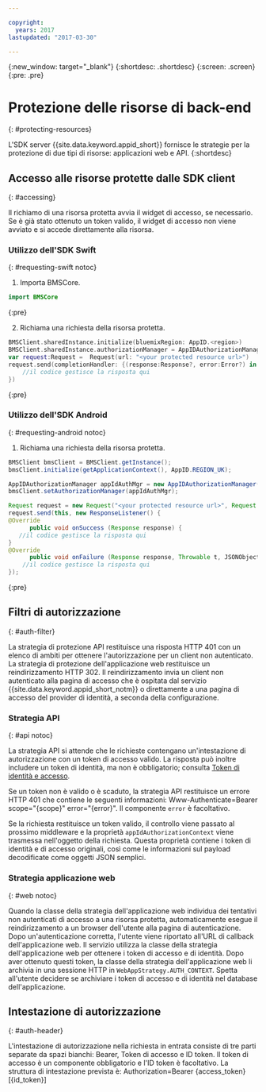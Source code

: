 ```yaml
---

copyright:
  years: 2017
lastupdated: "2017-03-30"

---
```


{:new_window: target="_blank"}
{:shortdesc: .shortdesc}
{:screen: .screen}
{:pre: .pre}

# Protezione delle risorse di back-end
{: #protecting-resources}

L'SDK server {{site.data.keyword.appid_short}} fornisce le strategie per la protezione di due tipi di risorse: applicazioni web e API.
{:shortdesc}


## Accesso alle risorse protette dalle SDK client
{: #accessing}

Il richiamo di una risorsa protetta avvia il widget di accesso, se necessario. Se è già stato ottenuto un token valido, il widget di accesso non viene avviato e si accede direttamente alla risorsa.


### Utilizzo dell'SDK Swift
{: #requesting-swift notoc}

1. Importa BMSCore.

  ```swift
  import BMSCore
  ```
  {:pre}

2. Richiama una richiesta della risorsa protetta.

  ```swift
  BMSClient.sharedInstance.initialize(bluemixRegion: AppID.<region>)
  BMSClient.sharedInstance.authorizationManager = AppIDAuthorizationManager(appid:AppID.sharedInstance)
  var request:Request =  Request(url: "<your protected resource url>")
  request.send(completionHandler: {(response:Response?, error:Error?) in
      //il codice gestisce la risposta qui
  })
  ```
  {:pre}


### Utilizzo dell'SDK Android
{: #requesting-android notoc}

1. Richiama una richiesta della risorsa protetta.

  ```java
  BMSClient bmsClient = BMSClient.getInstance();
  bmsClient.initialize(getApplicationContext(), AppID.REGION_UK);

  AppIDAuthorizationManager appIdAuthMgr = new AppIDAuthorizationManager(AppID.getInstance())
  bmsClient.setAuthorizationManager(appIdAuthMgr);

  Request request = new Request("<your protected resource url>", Request.GET);
  request.send(this, new ResponseListener() {
  @Override
		public void onSuccess (Response response) {
     //il codice gestisce la risposta qui
  }
  @Override
		public void onFailure (Response response, Throwable t, JSONObject extendedInfo) {
      //il codice gestisce la risposta qui
  });
  ```
  {:pre}



## Filtri di autorizzazione
{: #auth-filter}

La strategia di protezione API restituisce una risposta HTTP 401 con un elenco di ambiti per ottenere l'autorizzazione per un client non autenticato. La strategia di protezione dell'applicazione web restituisce un reindirizzamento HTTP 302. Il reindirizzamento invia un client non autenticato alla pagina di accesso che è ospitata dal servizio {{site.data.keyword.appid_short_notm}} o direttamente a una pagina di accesso del provider di identità, a seconda della configurazione.



### Strategia API
{: #api notoc}

La strategia API si attende che le richieste contengano un'intestazione di autorizzazione con un token di accesso valido. La risposta può inoltre includere un token di identità, ma non è obbligatorio; consulta [Token di identità e accesso](/docs/services/appid/about.html#acess-and-identity).

Se un token non è valido o è scaduto, la strategia API restituisce un errore HTTP 401 che contiene le seguenti informazioni: Www-Authenticate=Bearer scope="{scope}" error="{error}". Il componente `error` è facoltativo.

Se la richiesta restituisce un token valido, il controllo viene passato al prossimo middleware e la proprietà `appIdAuthorizationContext` viene trasmessa nell'oggetto della richiesta. Questa proprietà contiene i token di identità e di accesso originali, così come le informazioni sul payload decodificate come oggetti JSON semplici.


### Strategia applicazione web
{: #web notoc}

Quando la classe della strategia dell'applicazione web individua dei tentativi non autenticati di accesso a una risorsa protetta, automaticamente esegue il reindirizzamento a un browser dell'utente alla pagina di autenticazione. Dopo un'autenticazione corretta, l'utente viene riportato all'URL di callback dell'applicazione web. Il servizio utilizza la classe della strategia dell'applicazione web per ottenere i token di accesso e di identità. Dopo aver ottenuto questi token, la classe della strategia dell'applicazione web li archivia in una sessione HTTP in `WebAppStrategy.AUTH_CONTEXT`. Spetta all'utente decidere se archiviare i token di accesso e di identità nel database dell'applicazione.

## Intestazione di autorizzazione
{: #auth-header}

L'intestazione di autorizzazione nella richiesta in entrata consiste di tre parti separate da spazi bianchi: Bearer, Token di accesso e ID token. Il token di accesso è un componente obbligatorio e l'ID token è facoltativo. La struttura di intestazione prevista è: Authorization=Bearer {access_token} [{id_token}]
